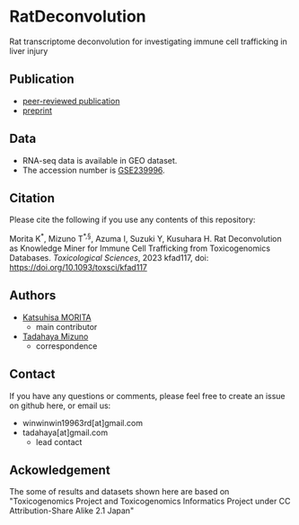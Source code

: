 # RatDeconvolution
Rat transcriptome deconvolution for investigating immune cell trafficking in liver injury

## Publication
- [peer-reviewed publication](https://doi.org/10.1093/toxsci/kfad117)
- [preprint](https://www.biorxiv.org/content/10.1101/2023.06.20.545836v4)  

## Data
- RNA-seq data is available in GEO dataset.  
- The accession number is [GSE239996](https://www.ncbi.nlm.nih.gov/geo/query/acc.cgi?acc=GSE239996).  

## Citation
Please cite the following if you use any contents of this repository:  
  
Morita K<sup>\*</sup>, Mizuno T<sup>*,§</sup>, Azuma I, Suzuki Y, Kusuhara H. Rat Deconvolution as Knowledge Miner for Immune Cell Trafficking from Toxicogenomics Databases. *Toxicological Sciences*, 2023 kfad117, doi: https://doi.org/10.1093/toxsci/kfad117  
  
## Authors
- [Katsuhisa MORITA](https://github.com/KatsuhisaMorita)  
    - main contributor  
- [Tadahaya Mizuno](https://github.com/tadahayamiz)  
    - correspondence  

## Contact
If you have any questions or comments, please feel free to create an issue on github here, or email us:
- winwinwin19963rd[at]gmail.com  
- tadahaya[at]gmail.com  
    - lead contact  

## Ackowledgement
The some of results and datasets shown here are based on  
"Toxicogenomics Project and Toxicogenomics Informatics Project under CC Attribution-Share Alike 2.1 Japan"